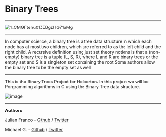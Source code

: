 # Binary Trees
___
![1_CMGFtehu01ZEBgzHG71sMg](https://user-images.githubusercontent.com/60362631/87804756-efbb7980-c819-11ea-81e1-03b98d268396.png)
___
In computer science, a binary tree is a tree data structure in which each node has at most two children, which are referred to as the left child and the right child. A recursive definition using just set theory notions is that a (non-empty) binary tree is a tuple (L, S, R), where L and R are binary trees or the empty set and S is a singleton set containing the root Some authors allow the binary tree to be the empty set as well
___
This is the Binary Trees Project for Holberton. In this project we will be Porgramming algorithms in C using the Binary Tree data structure.

![image](https://user-images.githubusercontent.com/60362631/87806505-9b65c900-c81c-11ea-9202-40823e7f6433.png)

___
**Authors**

Julian Franco - [Github](https://github.com/julianfrancor) / [Twitter](https://twitter.com/JulianFrancoR)

Michael G. - [Github](https://github.com/R6Doc) / [Twitter](https://twitter.com/Docwastaken_)
